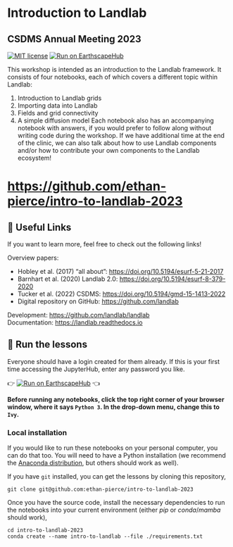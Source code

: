 # Introduction to Landlab
## CSDMS Annual Meeting 2023

[![MIT license](https://img.shields.io/badge/License-MIT-blue.svg)](https://github.com/csdms/hrt_workshop/blob/master/LICENSE.txt)
[![Run on EarthscapeHub][badge]][jhub-link]

This workshop is intended as an introduction to the Landlab framework. It consists
of four notebooks, each of which covers a different topic within Landlab:
1. Introduction to Landlab grids
2. Importing data into Landlab
3. Fields and grid connectivity
4. A simple diffusion model
Each notebook also has an accompanying notebook with answers, if you would prefer to
follow along without writing code during the workshop. If we have additional time at
the end of the clinic, we can also talk about how to use Landlab components and/or
how to contribute your own components to the Landlab ecosystem!

# https://github.com/ethan-pierce/intro-to-landlab-2023

## 🔗 Useful Links
If you want to learn more, feel free to check out the following links!

Overview papers:
*  Hobley et al. (2017) “all about”: https://doi.org/10.5194/esurf-5-21-2017
*  Barnhart et al. (2020) Landlab 2.0: https://doi.org/10.5194/esurf-8-379-2020
*  Tucker et al. (2022) CSDMS: https://doi.org/10.5194/gmd-15-1413-2022
*  Digital repository on GitHub: https://github.com/landlab

Development: https://github.com/landlab/landlab \
Documentation: https://landlab.readthedocs.io

## 🚀 Run the lessons

Everyone should have a login created for them already. If this is your first time
accessing the JupyterHub, enter any password you like.

👉 [![Run on EarthscapeHub][badge]][jhub-link] 👈

**Before running any notebooks, click the top right corner of your browser window,
where it says `Python 3`. In the drop-down menu, change this to `Ivy`.**

### Local installation

If you would like to run these notebooks on your personal computer, you can do
that too. You will need to have a Python installation (we recommend the
[Anaconda distribution][anaconda-download], but others should work as well).

If you have `git` installed, you can get the lessons by cloning this repository,

    git clone git@github.com:ethan-pierce/intro-to-landlab-2023

Once you have the source code, install the necessary dependencies to run the
notebooks into your current environment (either *pip* or *conda*/*mamba* should work),

    cd intro-to-landlab-2023
    conda create --name intro-to-landlab --file ./requirements.txt

[anaconda-download]: https://www.anaconda.com/download
[badge]: https://img.shields.io/badge/Run%20on-EarthscapeHub-green
[jhub-info]: https://csdms.colorado.edu/wiki/JupyterHub
[jhub-link]: https://lab.openearthscape.org/hub/user-redirect/git-pull?repo=https%3A%2F%2Fgithub.com%2Fcsdms%2Fhrt_workshop&urlpath=tree%2Fhrt_workshop%2Fwelcome.ipynb&branch=master
[landlab-dev]: https://github.com/landlab/landlab/
[landlab-docs]: https://landlab.readthedocs.io/
